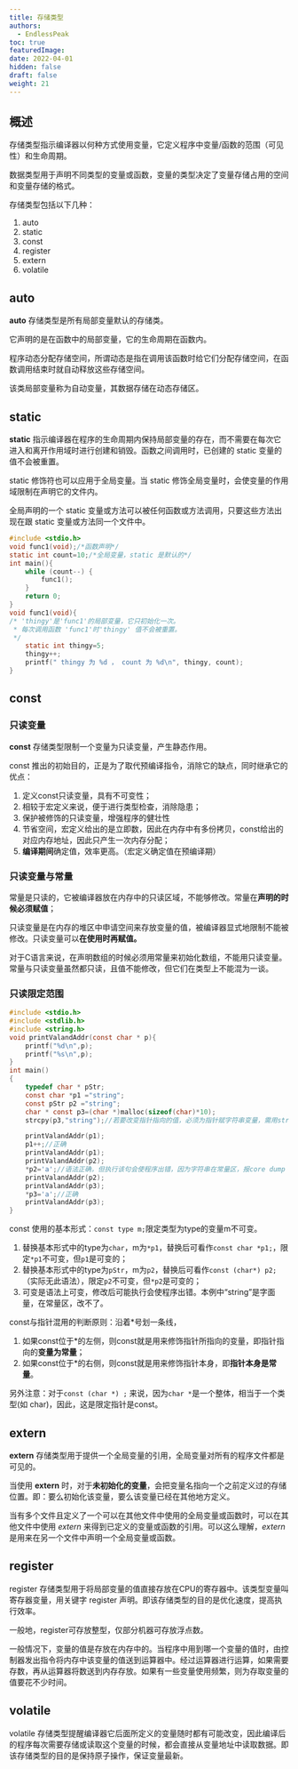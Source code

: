 ```yaml
---
title: 存储类型
authors:
  - EndlessPeak
toc: true
featuredImage: 
date: 2022-04-01
hidden: false
draft: false
weight: 21
---
```


## 概述

存储类型指示编译器以何种方式使用变量，它定义程序中变量/函数的范围（可见性）和生命周期。

数据类型用于声明不同类型的变量或函数，变量的类型决定了变量存储占用的空间和变量存储的格式。

存储类型包括以下几种：

1. auto
2. static
3. const
4. register
5. extern
6. volatile

## auto

**auto** 存储类型是所有局部变量默认的存储类。

它声明的是在函数中的局部变量，它的生命周期在函数内。

程序动态分配存储空间，所谓动态是指在调用该函数时给它们分配存储空间，在函数调用结束时就自动释放这些存储空间。

该类局部变量称为自动变量，其数据存储在动态存储区。

## static

**static** 指示编译器在程序的生命周期内保持局部变量的存在，而不需要在每次它进入和离开作用域时进行创建和销毁。函数之间调用时，已创建的 static 变量的值不会被重置。

static 修饰符也可以应用于全局变量。当 static 修饰全局变量时，会使变量的作用域限制在声明它的文件内。

全局声明的一个 static 变量或方法可以被任何函数或方法调用，只要这些方法出现在跟 static 变量或方法同一个文件中。

```c
#include <stdio.h>
void func1(void);/*函数声明*/
static int count=10;/*全局变量，static 是默认的*/
int main(){
    while (count--) {
        func1();
    }
    return 0;
}
void func1(void){
/* 'thingy'是'func1'的局部变量，它只初始化一次。
 * 每次调用函数 'func1'时'thingy' 值不会被重置。
 */                
    static int thingy=5;
    thingy++;
    printf(" thingy 为 %d ， count 为 %d\n", thingy, count);
}
```

## const

### 只读变量

**const** 存储类型限制一个变量为只读变量，产生静态作用。

const 推出的初始目的，正是为了取代预编译指令，消除它的缺点，同时继承它的优点：

1. 定义const只读变量，具有不可变性；
2. 相较于宏定义来说，便于进行类型检查，消除隐患；
3. 保护被修饰的只读变量，增强程序的健壮性
4. 节省空间，宏定义给出的是立即数，因此在内存中有多份拷贝，const给出的对应内存地址，因此只产生一次内存分配；
5. **编译期间**确定值，效率更高。（宏定义确定值在预编译期）

### 只读变量与常量

常量是只读的，它被编译器放在内存中的只读区域，不能够修改。常量在**声明的时候必须赋值**；

只读变量是在内存的堆区中申请空间来存放变量的值，被编译器显式地限制不能被修改。只读变量可以**在使用时再赋值。**

对于C语言来说，在声明数组的时候必须用常量来初始化数组，不能用只读变量。常量与只读变量虽然都只读，且值不能修改，但它们在类型上不能混为一谈。

### 只读限定范围

```c
#include <stdio.h>
#include <stdlib.h>
#include <string.h>
void printValandAddr(const char * p){
    printf("%d\n",p);
    printf("%s\n",p);
}
int main()
{
    typedef char * pStr;
    const char *p1 ="string";
    const pStr p2 ="string";
    char * const p3=(char *)malloc(sizeof(char)*10);
    strcpy(p3,"string");//若要改变指针指向的值，必须为指针赋字符串变量，需用strcpy函数

    printValandAddr(p1);
    p1++;//正确
    printValandAddr(p1);
    printValandAddr(p2);
    *p2='a';//语法正确，但执行该句会使程序出错，因为字符串在常量区，报core dump
    printValandAddr(p2);
    printValandAddr(p3);
    *p3='a';//正确
    printValandAddr(p3);
}
```

const 使用的基本形式：`const type m;`限定类型为type的变量m不可变。

1. 替换基本形式中的type为`char`，m为`*p1`，替换后可看作`const char *p1;`，限定`*p1`不可变，但`p1`是可变的；
2. 替换基本形式中的type为`pStr`，m为`p2`，替换后可看作`const (char*) p2;`（实际无此语法），限定`p2`不可变，但`*p2`是可变的；
3. 可变是语法上可变，修改后可能执行会使程序出错。本例中“string”是字面量，在常量区，改不了。

const与指针混用的判断原则：沿着\*号划一条线，

1. 如果const位于\*的左侧，则const就是用来修饰指针所指向的变量，即指针指向的**变量为常量**；
2. 如果const位于\*的右侧，则const就是用来修饰指针本身，即**指针本身是常量**。

另外注意：对于`const (char *) ;` 来说，因为`char *`是一个整体，相当于一个类型(如 char)，因此，这是限定指针是const。

## extern

**extern** 存储类型用于提供一个全局变量的引用，全局变量对所有的程序文件都是可见的。

当使用 **extern** 时，对于**未初始化的变量**，会把变量名指向一个之前定义过的存储位置。即：要么初始化该变量，要么该变量已经在其他地方定义。

当有多个文件且定义了一个可以在其他文件中使用的全局变量或函数时，可以在其他文件中使用 *extern* 来得到已定义的变量或函数的引用。可以这么理解，*extern* 是用来在另一个文件中声明一个全局变量或函数。

## register

register 存储类型用于将局部变量的值直接存放在CPU的寄存器中。该类型变量叫寄存器变量，用关键字 register 声明。即该存储类型的目的是优化速度，提高执行效率。

一般地，register可存放整型，仅部分机器可存放浮点数。

一般情况下，变量的值是存放在内存中的。当程序中用到哪一个变量的值时，由控制器发出指令将内存中该变量的值送到运算器中。经过运算器进行运算，如果需要存数，再从运算器将数送到内存存放。如果有一些变量使用频繁，则为存取变量的值要花不少时间。

## volatile

volatile 存储类型提醒编译器它后面所定义的变量随时都有可能改变，因此编译后的程序每次需要存储或读取这个变量的时候，都会直接从变量地址中读取数据。即该存储类型的目的是保持原子操作，保证变量最新。
